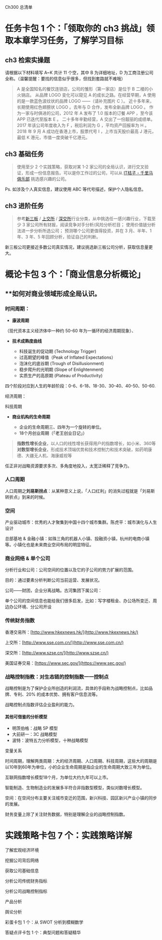 Ch300 总清单

# 任务卡包 1 个：「领取你的 ch3 挑战」领取本章学习任务，了解学习目标

## ch3 检索实操题

请根据以下材料填写 A~K 共计 11 个空，其中 B 为详细地址，D 为工商注册公司全称。（温馨提醒：要找的信息似乎很多，但找到套路就不难哦）

>A 是全国知名的餐饮连锁店，公司的雏形（第一家店）是位于 B 二楼的小火锅店。
从品牌 LOGO 变化可以窥见 A 的成长之路。在经营早期，A 使用的是一款蓝色波纹状的品牌 LOGO ——（请补充图片 C ）。
近十多年来，长期使用红色翅膀状 LOGO 。去年与 D 合作，发布全新品牌 LOGO 。
作为一家与时俱进的公司，2012 年 A 发布了 1.0 版本的订餐 APP ，至今该 APP 已迭代至版本 E 。
二十多年辛勤经营，A 交出了一份靓丽的成绩单。2017 年该公司年度收入为 F ，税后利润为 G ，平均资产回报率为 H 。
2018 年 9 月 A 成功在香港上市，股票代号 I ，上市当天股价最高 J 港元，最低 K 港元，市值一度突破千亿港元。

## ch3 基础任务

>使用至少 2 个实践策略，获取对某 1-2 家公司的全局认识，进行交叉验证，形成一份信息报告。可以是你工作过的公司，可以从 [IT桔子 - 千里马俱乐部](https://www.itjuzi.com/special/chollima/index.html) 挑选感兴趣的公司。

Ps. 如涉及个人真实信息，建议使用 ABC 等代号描述，保护个人隐私信息。

## ch3 进阶任务

>参考[新三板](http://www.neeq.com.cn/fenglei/hyfl.html) / [上交所](http://www.sse.com.cn/assortment/stock/areatrade/trade/detail.shtml?csrcCode=G) / [深交所](http://www.szse.cn/main/marketdata/jypz/colist/)行业分类，从中挑选任一感兴趣行业，下载至少 3 家公司所有财报，阅读竞争对手分析/风险分析栏目；
使用价值链分析法进一步分析所选公司；
预测哪个公司更值得投资，并在 3 月、半年、1 年、3 年、5 年回顾分析，验证自己的判断。

新三板公司更接近多数公司真实情况，建议挑选新三板公司分析，获取信息量更大。

# 概论卡包 3 个：「商业信息分析概论」


## **如何对商业领域形成全局认识。

### **时间周期：**

- **康波周期**

（现代资本主义经济体中一种约 50-60 年为一循环的经济周期现象）、

- **技术成熟度曲线**

  - 科技诞生的促动期 (Technology Trigger)
  - 过高期望的峰值（Peak of Inflated Expectations）
  - 泡沫化的底谷期 (Trough of Disillusionment)
  - 稳步爬升的光明期 (Slope of Enlightenment)
  - 实质生产的高原期 (Plateau of Productivity)

四个阶段对应到人生的年龄阶段：0-6、6-18、18-30、30-40、40-50、50-60.

经济周期：

科技周期

- **商业机构的生命周期**

  - 企业的生命周期三、四年为一个旋转的单位。
  - 18个月创业周期（「老王创业日记」）

>**指数性增长企业**，以人口的线性增长获得用户的指数增长，如小米、360等
**对数型增长企业**，形成技术顶端优势和技术控制力和技术突破，如药明康德、大疆无人机、海康威视等

任正非对战略资源要求多次、多角度地投入，太宽泛稀释了竞争力。

### **人口周期**

人口周期之**刘易斯拐点**：从某种意义上说，「人口红利」的消失过程就是「刘易斯转折点」到来的时候。

### **空间**

产业驱动城市：优秀的人才聚集到中国十四个城市集群。陈虎平：城市演化与人生设计

总部基地 & 金融小镇：如珠三角的机器人小镇、投融资小镇，杭州的电商小镇等。小镇化也是未来商业空间布局的明显特征。

### **商业网络 & 单个公司**

分析行业和公司：公司空间的位置以及它的子公司的势力扩展的范围。

目的：通过要素分析判断公司当前运营、发展状况。

公司——财团，企业分离战略。古河集团下属公司：

单个公司的空间信息也能给我们很多启发，比如：写字楼租金、办公场所变迁、周边办公环境、分公司开设

### 传统财务指数

香港交易所：[http://www.hkexnews.hk/](http://www.hkexnews.hk/)

上交所：[http://www.sse.com.cn/](http://www.sse.com.cn/)

深交所：[http://www.szse.cn/](http://www.szse.cn/)

美国证券交易：[https://www.sec.gov/](https://www.sec.gov/)

### 战略控制指教：对生态链的控制指数一一控制点

战略控制是为了保护企业所创造的利润流，具体的手段称为战略控制点，比如品牌、专利、20% 的成本优势、拥有客户信息流等。

战略控制点指数评估企业盈利的能力。

#### 其他可借鉴的分析模型

 - 明茨伯格：战略 5P 模型
 - 大前研一：3C 战略模型
 - 波特：波特五力分析模型，十种战略模型

变量关系

时间周期，理解两类周期：大的经济周期、人口周期、科技周期，这些大的周期是以10年到60年为单位，小的企业生命周期是指企业的生命周期大致三年为单位。

互联网指数增长模型18个月，为单位大约九年可以上市。

智能制造、生物制造业的发展多半符合非指数型模型，类似对数增长模型。

空间：在空间分布主要关注城市变迁的范围，新兴科技、园区新兴产业小镇的同步的发展。

财务变量上除了关注财务数据，特别是理解企业的战略控制指数。

# 实践策略卡包 7 个：实践策略详解

了解宏观经济环境

挖掘公司背后网络

获取公司基础信息

分析公司传统财务指标

分析公司战略控制指标

产品分析

舆论分析

彩蛋卡包 1 个：从 SWOT 分析到模糊数学

答疑点评卡包 1 个：典型问题和答疑精华
<!--stackedit_data:
eyJoaXN0b3J5IjpbOTAwNjc0MjQxLDE5MDA4MjUyMzUsNTk1MT
AzNjIyLC0yMDg4NzQ2NjEyLDEyNjk2OTExMDZdfQ==
-->